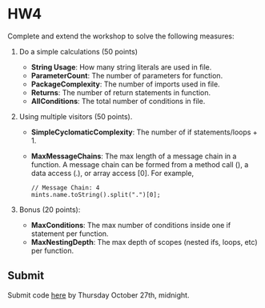 # HW4

Complete and extend the workshop to solve the following measures:

1. Do a simple calculations (50 points)

   * **String Usage**: How many string literals are used in file.
   * **ParameterCount**: The number of parameters for function.
   * **PackageComplexity**: The number of imports used in file.
   * **Returns**: The number of return statements in function. 
   * **AllConditions**: The total number of conditions in file.

2. Using multiple visitors (50 points).

   * **SimpleCyclomaticComplexity**: The number of if statements/loops + 1.
   * **MaxMessageChains**: The max length of a message chain in a function. A message chain can be formed from a method call (), a data access (.), or array access [0].
     For example, 
     
     ```
     // Message Chain: 4
     mints.name.toString().split(".")[0];
     ``` 

3. Bonus (20 points):

   * **MaxConditions**: The max number of conditions inside one if statement per function.
   * **MaxNestingDepth**: The max depth of scopes (nested ifs, loops, etc) per function.

## Submit

Submit code [here](https://goo.gl/forms/nSz7BQYlchXudon22) by Thursday October 27th, midnight.
